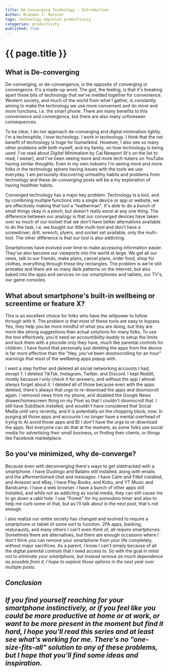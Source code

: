 ```yaml
---
title: De-Converging Technology - Introduction
Author: Brandon J. Kessler
tags: technology oppinion productivity
categories: productivity
published: true
---
```


<h1>{{ page.title }}</h1>

<h2>What is De-converging</h2>
De-converging, or de-convergence, is the opposite of converging or convergence. It's a made-up word. The gist, the feeling, is that it's breaking apart these bits of technology that we've melded together for convenience. Western society, and much of the world from what I gather, is constantly aiming to make the technology we use more convenient and do more and more functions, i.e. the smart phone. There are many benefits to this convenience and convergence, but there are also many unforeseen consequences.

<!--more-->

To be clear, I do not approach de-converging and digital minimalism lightly. I'm a technophile, I love technology. I work in technology. I think that the net benefit of technology is huge for humankind. However, I also see so many other problems with both myself, and my family, on how technology is being used. I've read about _Digital Minimalism_ by Cal Newport (It's on the list to read, I swear), and I've been seeing more and more tech-tubers on YouTube having similar thoughts. Even in my own industry I'm seeing more and more folks _in_ the technology sphere having issues with the tools we use everyday. I am personally discovering unhealthy habits and problems from technology and these <em>de-converging</em> posts will be a my exploration of having healthier habits.

Converged technology has a major key problem: Technology is a tool, and by combining multiple functions into a single device or app or website, we are effectively making that tool a "leatherman". It's able to do a bunch of small things okay in a pinch, but doesn't really excel at any one thing. The difference between our analogy is that our converged devices have taken over so much of our toolset that we don't have better alternatives available to do the task, i.e. we bought our little multi-tool and don't have a screwdriver, drill, wrench, plyers, and socket set available, only the multi-tool. The other difference is that our tool is also addicting.

Smartphones have evolved over time to make accessing information easier. They've also become our viewports into the world at large. We get all our news, talk to our friends, make plans, cancel plans, order food, shop for clothes, everything through these tiny rectangles. The problem is we're still primates and there are so many dark patterns on the internet, but also baked into the apps and services on our smartphones and tablets, our TV's, our game consoles.

<h2>What about smartphone's built-in wellbeing or screentime or feature X?</h2>
This is an excellent choice for folks who have the willpower to follow through with it. The problem is that most of these tools are easy to bypass. Yes, they help you be more mindful of what you are doing, but they are more like strong suggestions than actual solutions for many folks. To use the tool effectively, you'd need an accountibility-buddy to setup the limits and lock them with a pincode only they have, much like parental controls for children. I have found that personally just deleting the apps from the device is far more effective than the "Hey, you've been doomscrolling for an hour" warnings that most of the wellbeing apps popup with.

I went a step further and deleted all social networking accounts I had, except 1. I deleted TikTok, Instagram, Twitter, and Discord. I kept Reddit, mostly because I only check it for answers, and without the app I almost always forget about it. I deleted all of those because even with the apps deleted, there's always that urge to re-download the apps and doomscroll again. I removed news from my phone, and disabled the Google News drawer/homescreen thing on my Pixel so that I couldn't doomscroll that. I still have SubStack installed, and wouldn't have considered that Social Media until very recently, and it is potentially on the chopping block, now. In purging all those apps and accounts I no longer have a mental overhead of trying to A) avoid those apps and B) I don't have the urge to re-download the apps. Not everyone can do that at the moment, as some folks use social media for advertising their small business, or finding their clients, or things like Facebook marketplace. 

<h2>So you've minimized, why de-converge?</h2>
Because even with deconverging there's ways to get sidetracked with a smartphone. I have Duolingo and Balatro still installed, along with emails and the afformentioned chat and messages. I have Calm and Fitbit installed, and Amazon and eBay. I have Play Books, and Kobo, and YT Music and Bandcamp. I have a web browser. I have a bunch of other apps still installed, and while not as addicting as social media, they can still cause me to go down a rabit hole. I use "Forest" for my pomodoro timer and also to help me curb some of that, but as I'll talk about in the next post, that's not enough.

I also realize our entire society has changed and evolved to require a smartphone or tablet of some sort to function. 2FA apps, banking, resturaunts, and many others I can't even think of, all require smartphones. Sometimes there are alternatives, but there are enough occasions where I don't think you can remove your smartphone from your life completely, without major sacrifices. As a parent, I know I can't simply because of all the digital parental controls that I need access to. So with the goal in mind not to <em>eliminate<em> your smartphone, but instead remove as much dependence as possible from it, I hope to explore those options in the next year over multiple posts.

<h2>Conclusion<h2>
If you find yourself reaching for your smartphone instinctively, or if you feel like you could be more productive at home or at work, or want to be more present in the moment but find it hard, I hope you'll read this series and at least see what's working for me. There's no "one-size-fits-all" solution to any of these problems, but I hope that you'll find some ideas and inspiration.
